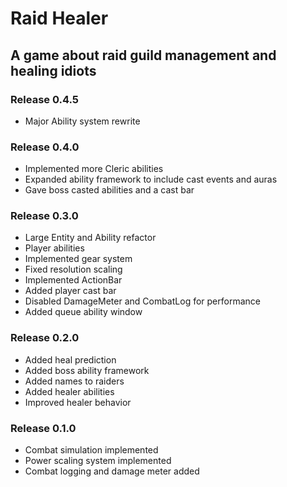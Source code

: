 # Raid Healer
## A game about raid guild management and healing idiots

### Release 0.4.5
- Major Ability system rewrite

### Release 0.4.0
- Implemented more Cleric abilities
- Expanded ability framework to include cast events and auras
- Gave boss casted abilities and a cast bar

### Release 0.3.0
- Large Entity and Ability refactor
- Player abilities
- Implemented gear system
- Fixed resolution scaling
- Implemented ActionBar
- Added player cast bar
- Disabled DamageMeter and CombatLog for performance
- Added queue ability window

### Release 0.2.0
- Added heal prediction
- Added boss ability framework
- Added names to raiders
- Added healer abilities
- Improved healer behavior

### Release 0.1.0
- Combat simulation implemented
- Power scaling system implemented
- Combat logging and damage meter added
